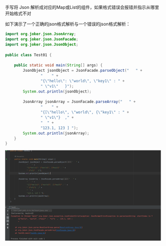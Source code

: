 手写将 Json 解析成对应的Map或List的组件，如果格式错误会报错并指示从哪里开始格式不对



如下演示了一个正确的json格式解析与一个错误的json格式解析：



```java
import org.joker.json.JsonArray;
import org.joker.json.JsonFacade;
import org.joker.json.JsonObject;

public class Test01 {

    public static void main(String[] args) {
        JsonObject jsonObject = JsonFacade.parseObject("   " +
                "    " +
                "{\"hello\": \"world\", \"key1\" : " +
                " \"v1\"   }");
        System.out.println(jsonObject);

        JsonArray jsonArray = JsonFacade.parseArray("   " +
                "    " +
                "{[\"hello\", \"world\", {\"key1\" : " +
                " \"v1\"}  ," +
                "  " +
                "123.1, 123 ] ");
        System.out.println(jsonArray);
    }
}
```



![](./assets/testanli.png)
